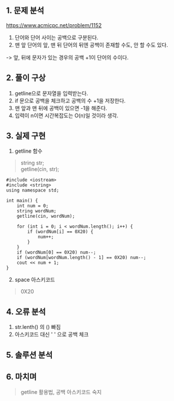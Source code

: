 ## 1. 문제 분석   

<https://www.acmicpc.net/problem/1152>  
1. 단어와 단어 사이는 공백으로 구분된다.
2. 맨 앞 단어의 앞, 맨 뒤 단어의 뒤엔 공백이 존재할 수도, 안 할 수도 있다.

-> 앞, 뒤에 문자가 있는 경우의 공백 +1이 단어의 수이다.
     
## 2. 풀이 구상   

1. getline으로 문자열을 입력받는다.
2. if 문으로 공백을 체크하고 공백의 수 +1을 저장한다.
3. 맨 앞과 맨 뒤에 공백이 있으면 -1을 해준다.
4. 입력이 n이면 시간복잡도는 O(n)일 것이라 생각.
      
## 3. 실제 구현   

1. getline 함수
> string str;  
getline(cin, str);  

    
    #include <iostream>
    #include <string>
    using namespace std;

    int main() {
	    int num = 0;
	    string wordNum;
	    getline(cin, wordNum);

	    for (int i = 0; i < wordNum.length(); i++) {
		    if (wordNum[i] == 0X20) {
		    	num++;
		    }
	    }
	    if (wordNum[0] == 0X20) num--;
	    if (wordNum[wordNum.length() - 1] == 0X20) num--;
	    cout << num + 1;
    }

2. space 아스키코드
> 0X20
     
## 4. 오류 분석

1. str.lenth() 의 () 빠짐
2. 아스키코드 대신 ' ' 으로 공백 체크

## 5. 솔루션 분석
        
    

## 6. 마치며

> getline 활용법, 공백 아스키코드 숙지
